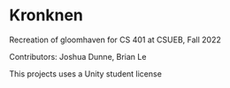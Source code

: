 # Kronknen
Recreation of gloomhaven for CS 401 at CSUEB, Fall 2022

Contributors: Joshua Dunne, Brian Le

This projects uses a Unity student license
